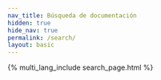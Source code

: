 ```yaml
---
nav_title: Búsqueda de documentación
hidden: true
hide_nav: true
permalink: /search/
layout: basic
---
```



{% multi_lang_include search_page.html %}
